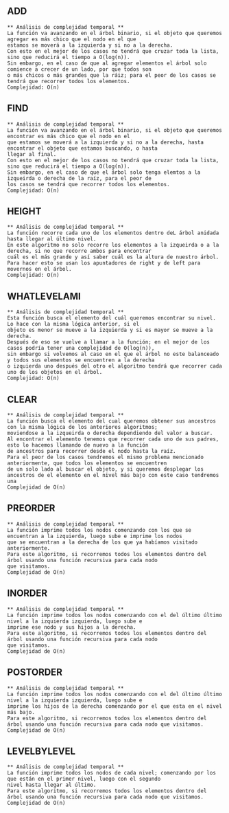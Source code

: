 ## ADD
	** Análisis de complejidad temporal **
	La función va avanzando en el árbol binario, si el objeto que queremos agregar es más chico que el nodo en el que 
	estamos se moverá a la izquierda y si no a la derecha.
	Con esto en el mejor de los casos no tendrá que cruzar toda la lista, sino que reducirá el tiempo a O(log(n)).
	Sin embargo, en el caso de que al agregar elementos el árbol solo comience a crecer de un lado, por que todos son 
	o más chicos o más grandes que la ráiz; para el peor de los casos se tendrá que recorrer todos los elementos.
	Complejidad: O(n)

## FIND
	** Análisis de complejidad temporal **
	La función va avanzando en el árbol binario, si el objeto que queremos encontrar es más chico que el nodo en el 
	que estamos se moverá a la izquierda y si no a la derecha, hasta encontrar el objeto que estamos buscando, o hasta 
	llegar al final.
	Con esto en el mejor de los casos no tendrá que cruzar toda la lista, sino que reducirá el tiempo a O(log(n)).
	Sin embargo, en el caso de que el árbol solo tenga elemtos a la izqueirda o derecha de la raíz, para el peor de 
	los casos se tendrá que recorrer todos los elementos.
	Complejidad: O(n)


## HEIGHT
	** Análisis de complejidad temporal **
	La función recorre cada uno de los elementos dentro deL árbol anidada hasta llegar al último nivel.
	En este algoritmo no solo recorre los elementos a la izqueirda o a la derecha, si no que recorre ambos para encontrar 
	cuál es el más grande y así saber cuál es la altura de nuestro árbol.
	Para hacer esto se usan los apuntadores de right y de left para movernos en el árbol.
	Complejidad: O(n)


## WHATLEVELAMI
	** Análisis de complejidad temporal **
	Esta función busca el elemento del cuál queremos encontrar su nivel. Lo hace con la misma lógica anterior, si el 
	objeto es menor se mueve a la izquierda y si es mayor se mueve a la derecha.
	Después de eso se vuelve a llamar a la función; en el mejor de los casos podría tener una complejidad de O(log(n)), 
	sin embargo si volvemos al caso en el que el árbol no este balanceado y todos sus elementos se encuentren a la derecha 
	o izquierda uno después del otro el algoritmo tendrá que recorrer cada uno de los objetos en el árbol.
	Complejidad: O(n)


## CLEAR
	** Análisis de complejidad temporal **
	La función busca el elemento del cual queremos obtener sus ancestros con la misma lógica de los anteriores algoritmos; 
	moviendose a la izqueirda o derecha dependiendo del valor a buscar. 
	Al encontrar el elemento tenemos que recorrer cada uno de sus padres, esto lo hacemos llamando de nuevo a la función 
	de ancestros para recorrer desde el nodo hasta la raíz. 
	Para el peor de los casos tendremos el mismo problema mencionado anteriormente, que todos los elementos se encuentren 
	de un solo lado al buscar el objeto, y si queremos desplegar los ancestros de el elemento en el nivel más bajo con este caso tendremos una 
	Complejidad de O(n)


## PREORDER
	** Análisis de complejidad temporal **
	La función imprime todos los nodos comenzando con los que se encuentran a la izquierda, luego sube e imprime los nodos 
	que se encuentran a la derecha de los que ya habíamos visitado anteriormente.
	Para este algoritmo, si recorremos todos los elementos dentro del árbol usando una función recursiva para cada nodo 
	que visitamos.
	Complejidad de O(n)


## INORDER
	** Análisis de complejidad temporal **
	La función imprime todos los nodos comenzando con el del último último nivel a la izquierda izquierda, luego sube e 
	imprime ese nodo y sus hijos a la derecha.
	Para este algoritmo, si recorremos todos los elementos dentro del árbol usando una función recursiva para cada nodo 
	que visitamos.
	Complejidad de O(n)


## POSTORDER
	** Análisis de complejidad temporal **
	La función imprime todos los nodos comenzando con el del último último nivel a la izquierda izquierda, luego sube e 
	imprime los hijos de la derecha comenzando por el que esta en el nivel más bajo.
	Para este algoritmo, si recorremos todos los elementos dentro del árbol usando una función recursiva para cada nodo que visitamos.
	Complejidad de O(n)


## LEVELBYLEVEL
	** Análisis de complejidad temporal **
	La función imprime todos los nodos de cada nivel; comenzando por los que están en el primer nivel, luego con el segundo
	nivel hasta llegar al último.
	Para este algoritmo, si recorremos todos los elementos dentro del árbol usando una función recursiva para cada nodo que visitamos.
	Complejidad de O(n)
